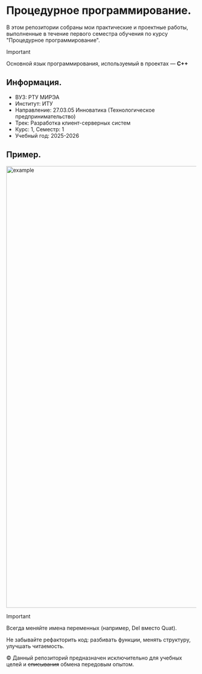 # Процедурное программирование.

В этом репозитории собраны мои практические и проектные работы, выполненные в течение первого семестра обучения по курсу "Процедурное программирование".

> [!IMPORTANT]
> Основной язык программирования, используемый в проектах — **C++**

## Информация.

- ВУЗ: РТУ МИРЭА
- Институт: ИТУ
- Направление: 27.03.05 Инноватика (Технологическое предпринимательство)
- Трек: Разработка клиент-серверных систем
- Курс: 1, Семестр: 1
- Учебный год: 2025-2026

## Пример.

<img width="1711" height="1169" alt="example" src="https://github.com/user-attachments/assets/2e8096e4-7248-4250-9ba2-7a9ba15dd68e" />

> [!IMPORTANT]
> Всегда меняйте имена переменных (например, Del вместо Quat).
> 
> Не забывайте рефакторить код: разбивать функции, менять структуру, улучшать читаемость.

© Данный репозиторий предназначен исключительно для учебных целей и ~~списывания~~ обмена передовым опытом.
